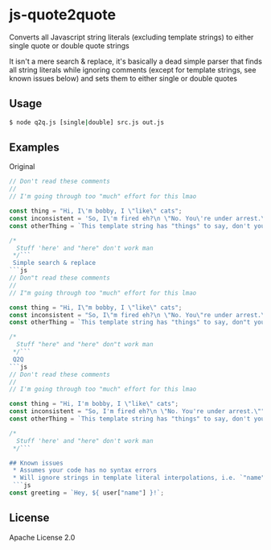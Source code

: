 # js-quote2quote
Converts all Javascript string literals (excluding template strings) to either single quote or double quote strings

It isn't a mere search & replace, it's basically a dead simple parser that finds all string literals while ignoring comments (except for template strings, see known issues below) and sets them to either single or double quotes

## Usage
```bash
$ node q2q.js [single|double] src.js out.js
```

## Examples
Original
```js
// Don't read these comments
//
// I'm going through too "much" effort for this lmao

const thing = "Hi, I\'m bobby, I \"like\" cats";
const inconsistent = 'So, I\'m fired eh?\n \"No. You\'re under arrest.\"';
const otherThing = `This template string has "things" to say, don't you think?`;

/*
  Stuff 'here' and "here" don't work man
 */```
 Simple search & replace
```js
// Don"t read these comments
//
// I"m going through too "much" effort for this lmao

const thing = "Hi, I\"m bobby, I \"like\" cats";
const inconsistent = "So, I\"m fired eh?\n \"No. You\"re under arrest.\"";
const otherThing = `This template string has "things" to say, don"t you think?`;

/*
  Stuff "here" and "here" don"t work man
 */```
 Q2Q
```js
// Don't read these comments
//
// I'm going through too "much" effort for this lmao

const thing = "Hi, I'm bobby, I \"like\" cats";
const inconsistent = "So, I'm fired eh?\n \"No. You're under arrest.\"";
const otherThing = `This template string has "things" to say, don't you think?`;

/*
  Stuff 'here' and "here" don't work man
 */```

## Known issues
 * Assumes your code has no syntax errors
 * Will ignore strings in template literal interpolations, i.e. `"name"` stays as-is in the following snippet:
 ```js 
const greeting = `Hey, ${ user["name"] }!`;
```

## License
Apache License 2.0
